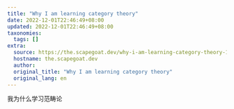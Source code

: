 ```yaml
---
title: "Why I am learning category theory"
date: 2022-12-01T22:46:49+08:00
updated: 2022-12-01T22:46:49+08:00
taxonomies:
  tags: []
extra:
  source: https://the.scapegoat.dev/why-i-am-learning-category-theory-1/
  hostname: the.scapegoat.dev
  author: 
  original_title: "Why I am learning category theory"
  original_lang: en
---
```


我为什么学习范畴论
